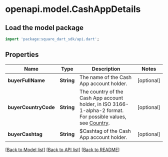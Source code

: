 # openapi.model.CashAppDetails

## Load the model package
```dart
import 'package:square_dart_sdk/api.dart';
```

## Properties
Name | Type | Description | Notes
------------ | ------------- | ------------- | -------------
**buyerFullName** | **String** | The name of the Cash App account holder. | [optional] 
**buyerCountryCode** | **String** | The country of the Cash App account holder, in ISO 3166-1-alpha-2 format.  For possible values, see [Country](https://developer.squareup.com/reference/square_2023-12-13/enums/Country). | [optional] 
**buyerCashtag** | **String** | $Cashtag of the Cash App account holder. | [optional] 

[[Back to Model list]](../README.md#documentation-for-models) [[Back to API list]](../README.md#documentation-for-api-endpoints) [[Back to README]](../README.md)



